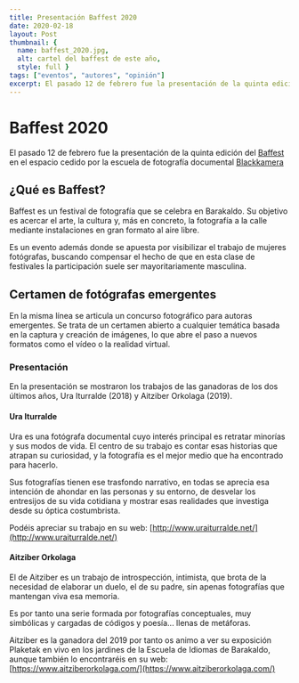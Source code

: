 ```yaml
---
title: Presentación Baffest 2020
date: 2020-02-18
layout: Post
thumbnail: {
  name: baffest_2020.jpg, 
  alt: cartel del baffest de este año, 
  style: full }
tags: ["eventos", "autores", "opinión"]
excerpt: El pasado 12 de febrero fue la presentación de la quinta edición del Baffest en el espacio cedido por la escuela de fotografía documental Blackkamera.
---
```


# Baffest 2020

<Photo class="my-5" name="baffest_2020.jpg" />

El pasado 12 de febrero fue la presentación de la quinta edición del [Baffest](https://baffest.eus/) en el espacio cedido por la escuela de fotografía documental [Blackkamera](http://blackkamera.com/)

## ¿Qué es Baffest?

Baffest es un festival de fotografía que se celebra en Barakaldo. Su objetivo es acercar el arte, la cultura y, más en concreto, la fotografía a la calle mediante instalaciones en gran formato al aire libre.

Es un evento además donde se apuesta por visibilizar el trabajo de mujeres fotógrafas, buscando compensar el hecho de que en esta clase de festivales la participación suele ser mayoritariamente masculina.

## Certamen de fotógrafas emergentes

En la misma línea se articula un concurso fotográfico para autoras emergentes. Se trata de un certamen abierto a cualquier temática basada en la captura y creación de imágenes, lo que abre el paso a nuevos formatos como el vídeo o la realidad virtual.

### Presentación

En la presentación se mostraron los trabajos de las ganadoras de los dos últimos años, Ura Iturralde (2018) y Aitziber Orkolaga (2019).

<div class="baffest-artist-block flex-row">

<Photo class="baffest-artist" name="ura_iturralde.jpg"  alt="Ura Iturralde" />
<div class="flex flex-col w-1/2">
<h4> Ura Iturralde </h4>
Ura es una fotógrafa documental cuyo interés principal es retratar minorías y sus modos de vida. El centro de su trabajo es contar esas historias que atrapan su curiosidad, y la fotografía es el mejor medio que ha encontrado para hacerlo.

Sus fotografías tienen ese trasfondo narrativo, en todas se aprecia esa intención de ahondar en las personas y su entorno, de desvelar los entresijos de su vida cotidiana y mostrar esas realidades que investiga desde su óptica costumbrista.

Podéis apreciar su trabajo en su web: [http://www.uraiturralde.net/](http://www.uraiturralde.net/)

</div>
</div>

<div class="baffest-artist-block  flex-row-reverse">
<Photo class="baffest-artist" name="aitziber_orkolaga.jpg" alt="Aitziber Orkolaga" />
<div class="flex flex-col w-1/2">
<h4> Aitziber Orkolaga </h4>
El de Aitziber es un trabajo de introspección, intimista, que brota de la necesidad de elaborar un duelo, el de su padre, sin apenas fotografías que mantengan viva esa memoria.

Es por tanto una serie formada por fotografías conceptuales, muy simbólicas y cargadas de códigos y poesía... llenas de metáforas.

Aitziber es la ganadora del 2019 por tanto os animo a ver su exposición Plaketak en vivo en los jardines de la Escuela de Idiomas de Barakaldo, aunque también lo encontraréis en su web: [https://www.aitziberorkolaga.com/](https://www.aitziberorkolaga.com/)

</div>
</div>

<style lang="stylus">
.baffest-artist img
  @apply object-cover object-center w-64 h-64 rounded-full p-10
.baffest-artist-block
  @apply flex flex-wrap items-center justify-center
</style>
